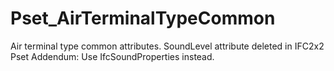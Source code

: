 # Pset_AirTerminalTypeCommon

Air terminal type common attributes.
SoundLevel attribute deleted in IFC2x2 Pset Addendum: Use IfcSoundProperties instead.
